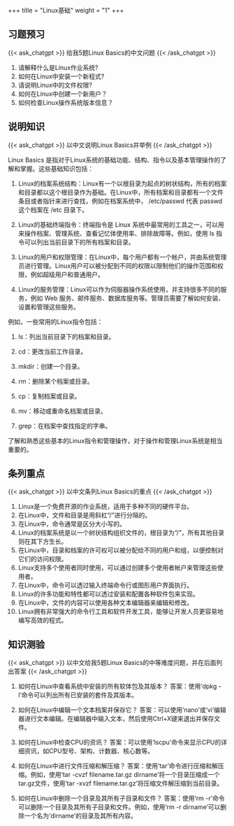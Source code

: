 +++
title = "Linux基础"
weight = "1"
+++
## 习题预习
{{< ask_chatgpt >}}
给我5题Linux Basics的中文问题
{{< /ask_chatgpt >}}



1. 请解释什么是Linux作业系统?
2. 如何在Linux中安装一个新程式?
3. 请说明Linux中的文件权限?
4. 如何在Linux中创建一个新用户？
5. 如何检查Linux操作系统版本信息？   

## 说明知识
{{< ask_chatgpt >}}
以中文说明Linux Basics并举例
{{< /ask_chatgpt >}}



Linux Basics 是指对于Linux系统的基础功能、结构、指令以及基本管理操作的了解和掌握。这些基础知识包括：

1. Linux的档案系统结构：Linux有一个以根目录为起点的树状结构，所有的档案和目录都以这个根目录作为基础。在Linux中，所有档案和目录都有一个文件条目或者指针来进行查找，例如在档案系统中， /etc/passwd 代表 passwd 这个档案在 /etc 目录下。

2. Linux的基础终端指令：终端指令是 Linux 系统中最常用的工具之一，可以用来操作档案、管理系统、查看记忆体使用率、排除故障等。例如，使用 ls 指令可以列出当前目录下的所有档案和目录。

3. Linux的用户和权限管理：在Linux中，每个用户都有一个帐户，并由系统管理员进行管理。Linux用户可以被分配到不同的权限以限制他们的操作范围和权限，例如超级用户和普通用户。

4. Linux的服务管理：Linux可以作为伺服器操作系统使用，并支持很多不同的服务，例如 Web 服务、邮件服务、数据库服务等。管理员需要了解如何安装、设置和管理这些服务。

例如，一些常用的Linux指令包括：

1. ls：列出当前目录下的档案和目录。

2. cd：更改当前工作目录。

3. mkdir：创建一个目录。

4. rm：删除某个档案或目录。

5. cp：复制档案或目录。

6. mv：移动或重命名档案或目录。

7. grep：在档案中查找指定的字串。

了解和熟悉这些基本的Linux指令和管理操作，对于操作和管理Linux系统是相当重要的。   

## 条列重点
{{< ask_chatgpt >}}
以中文条列Linux Basics的重点
{{< /ask_chatgpt >}}



1. Linux是一个免费开源的作业系统，适用于多种不同的硬件平台。
2. 在Linux中，文件和目录是用斜杠“/”进行分隔的。
3. 在Linux中，命令通常是区分大小写的。
4. Linux的档案系统是以一个树状结构组织文件的，根目录为“/”，所有其他目录则在其下方生长。
5. 在Linux中，目录和档案的许可权可以被分配给不同的用户和组，以便控制对它们的访问权限。
6. Linux支持多个使用者同时使用，可以通过创建多个使用者帐户来管理这些使用者。
7. 在Linux中，命令可以透过输入终端命令行或图形用户界面执行。
8. Linux的许多功能和特性都可以透过安装和配置各种软件包来实现。
9. 在Linux中，文件的内容可以使用各种文本编辑器来编辑和修改。
10. Linux拥有非常强大的命令行工具和软件开发工具，能够让开发人员更容易地编写高效的程式。   

## 知识测验
{{< ask_chatgpt >}}
以中文给我5题Linux Basics的中等难度问题，并在后面列出答案
{{< /ask_chatgpt >}}



1. 如何在Linux中查看系统中安装的所有软体包及其版本？
答案：使用‘dpkg -l’命令可以列出所有已安装的套件及其版本。

2. 如何在Linux中编辑一个文本档案并保存它？
答案：可以使用‘nano’或‘vi’编辑器进行文本编辑。在编辑器中输入文本，然后使用Ctrl+X键来退出并保存文件。

3. 如何在Linux中检查CPU的资讯？
答案：可以使用‘lscpu’命令来显示CPU的详细资讯，如CPU型号、架构、计数器、核心数等。

4. 如何在Linux中进行文件压缩和解压缩？
答案：使用‘tar’命令进行压缩和解压缩。例如，使用‘tar -cvzf filename.tar.gz dirname’将一个目录压缩成一个tar.gz文件，使用‘tar -xvzf filename.tar.gz’将压缩文件解压缩到当前目录。

5. 如何在Linux中删除一个目录及其所有子目录和文件？
答案：使用‘rm -r’命令可以删除一个目录及其所有子目录和文件。例如，使用‘rm -r dirname’可以删除一个名为‘dirname’的目录及其所有内容。   

